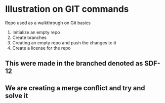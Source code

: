 # Illustration on GIT commands
Repo used as a walkthrough on Git basics

1. Initialize an empty repo
2. Create branches
3. Creating an empty repo and push the changes to it
4. Create a license for the repo 

## This were made in the branched denoted as SDF-12

## We are creating a merge conflict and try and solve it
